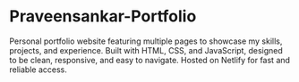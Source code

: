 # Praveensankar-Portfolio
Personal portfolio website featuring multiple pages to showcase my skills, projects, and experience. Built with HTML, CSS, and JavaScript, designed to be clean, responsive, and easy to navigate. Hosted on Netlify for fast and reliable access.
